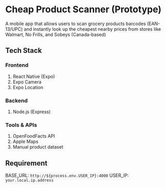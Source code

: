 # Cheap Product Scanner (Prototype)
A mobile app that allows users to scan grocery products barcodes (EAN-13/UPC) and instantly look up the cheapest nearby prices from stores like Walmart, No Frills, and Sobeys (Canada-based)

## Tech Stack
### Frontend
1. React Native (Expo)
2. Expo Camera
3. Expo Location
### Backend
1. Node.js (Express)
### Tools & APIs
1. OpenFoodFacts API
2. Apple Maps
3. Manual product dataset

## Requirement
BASE_URL: `http://${process.env.USER_IP}:4000`
USER_IP: `your.local.ip.address`
